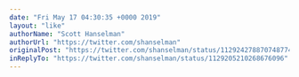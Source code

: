 ```yaml
---
date: "Fri May 17 04:30:35 +0000 2019"
layout: "like"
authorName: "Scott Hanselman"
authorUrl: "https://twitter.com/shanselman"
originalPost: "https://twitter.com/shanselman/status/1129242788707487745"
inReplyTo: "https://twitter.com/shanselman/status/1129205210268676096"
---
```

